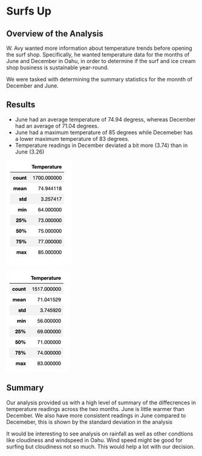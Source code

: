 # Surfs Up

## Overview of the Analysis
W. Avy wanted more information about temperature trends before opening the surf shop. Specifically, he wanted temperature data for the months of June and December in Oahu, in order to determine if the surf and ice cream shop business is sustainable year-round.

We were tasked with determining the summary statistics for the monnth of December and June.

## Results
* June had an average temperature of 74.94 degress, whereas December had an average of 71.04 degrees.
* June had a maximum temperature of 85 degrees while Decemeber has a lower maximum temperature of 83 degrees.
* Temperature readings in December deviated a bit more (3.74) than in June (3.26)

![June Summary Statistics](Resources/June.png "June")

![December Summary Statistics](Resources/December.png "December")

## Summary
Our analysis provided us with a high level of summary of the diffecrences in temperature readings across the two months. June is little warmer than December. We also have more consistent readings in June compared to Decemeber, this is shown by the standard deviation in the analysis

It would be interesting to see analysis on rainfall as well as other condtions like cloudiness and windspeed in Oahu. Wind speed might be good for surfing but cloudiness not so much. This would help a lot with our decision.
